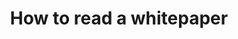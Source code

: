 ---
type: 'link'
title: 'How to read a whitepaper'
tldr: ''
pubDate: 'Dec 4 2023'
tags: ['whitepaper']
url: 'https://web.stanford.edu/class/ee384m/Handouts/HowtoReadPaper.pdf'
---